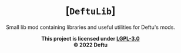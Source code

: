 <div align="center">

# [`DeftuLib`]
Small lib mod containing libraries and useful utilities for Deftu's mods.

</div>

<div align="center">

**This project is licensed under [LGPL-3.0][lgpl]**\
**&copy; 2022 Deftu**

</div>

[lgpl]: https://www.gnu.org/licenses/lgpl-3.0.en.html
